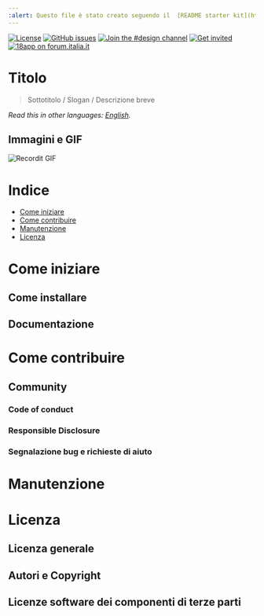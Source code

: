 ```yaml
---
:alert: Questo file è stato creato seguendo il  [README starter kit](https://github.com/italia/readme-starterkit) :alert:
---
```


[![License](https://img.shields.io/github/license/italia/bootstrap-italia.svg)](https://github.com/italia/bootstrap-italia/blob/master/LICENSE)
[![GitHub issues](https://img.shields.io/github/issues/italia/bootstrap-italia.svg)](https://github.com/italia/bootstrap-italia/issues)
[![Join the #design channel](https://img.shields.io/badge/Slack%20channel-%23design-blue.svg)](https://developersitalia.slack.com/messages/C7VPAUVB3/)
[![Get invited](https://slack.developers.italia.it/badge.svg)](https://slack.developers.italia.it/)
[![18app on forum.italia.it](https://img.shields.io/badge/Forum-18app-blue.svg)](https://forum.italia.it/c/18app-carta-docente)

# Titolo

> Sottotitolo / Slogan / Descrizione breve

*Read this in other languages: [English](README.EN.md).*

## Immagini e GIF

![Recordit GIF](http://g.recordit.co/iLN6A0vSD8.gif)

# Indice

- [Come iniziare](#come-iniziare)
- [Come contribuire](#come-contribuire)
- [Manutenzione](#manutenzione)
- [Licenza](#licenza)

# Come iniziare

## Come installare

## Documentazione

# Come contribuire

## Community

### Code of conduct

### Responsible Disclosure

### Segnalazione bug e richieste di aiuto

# Manutenzione 

# Licenza 

## Licenza generale 

## Autori e Copyright

## Licenze software dei componenti di terze parti
